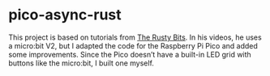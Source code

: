 # pico-async-rust

This project is based on tutorials from [The Rusty Bits](https://www.youtube.com/@therustybits/videos). In his videos, he uses a micro:bit V2, but I adapted the code for the Raspberry Pi Pico and added some improvements. Since the Pico doesn’t have a built-in LED grid with buttons like the micro:bit, I built one myself.
